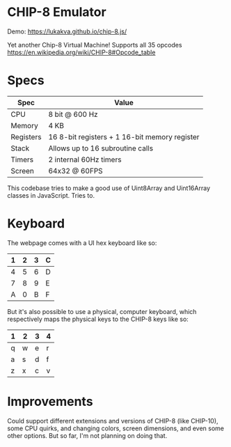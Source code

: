 # CHIP-8 Emulator

Demo: <https://lukakva.github.io/chip-8.js/>

Yet another Chip-8 Virtual Machine! Supports all 35 opcodes <https://en.wikipedia.org/wiki/CHIP-8#Opcode_table>

# Specs

| Spec | Value |
|---|---|
| CPU | 8 bit @ 600 Hz |
| Memory | 4 KB |
| Registers | 16 8-bit registers + 1 16-bit memory register |
| Stack | Allows up to 16 subroutine calls
| Timers | 2 internal 60Hz timers
| Screen | 64x32 @ 60FPS

This codebase tries to make a good use of Uint8Array and Uint16Array classes in JavaScript. Tries to.

# Keyboard

The webpage comes with a UI hex keyboard like so:

| __1__ | __2__ | __3__ | __C__ |
|---|---|---|---|
| 4 | 5 | 6 | D |
| 7 | 8 | 9 | E |
| A | 0 | B | F |

But it's also possible to use a physical, computer keyboard, which respectively maps the physical keys to the CHIP-8 keys like so:

| 1 | 2 | 3 | 4 |
|---|---|---|---|
| q | w | e | r |
| a | s | d | f |
| z | x | c | v |

# Improvements

Could support different extensions and versions of CHIP-8 (like CHIP-10), some CPU quirks, and changing colors, screen dimensions, and even some other options. But so far, I'm not planning on doing that.
